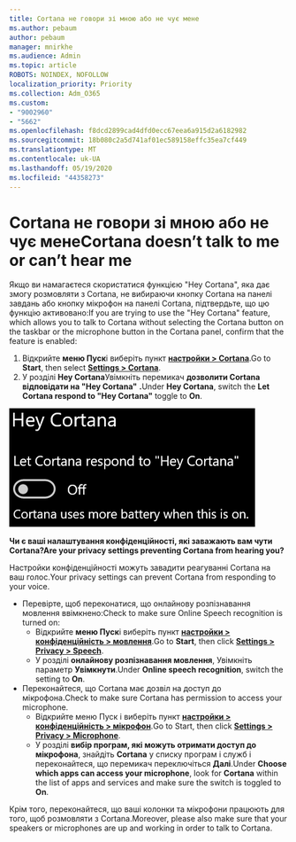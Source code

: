 ```yaml
---
title: Cortana не говори зі мною або не чує мене
ms.author: pebaum
author: pebaum
manager: mnirkhe
ms.audience: Admin
ms.topic: article
ROBOTS: NOINDEX, NOFOLLOW
localization_priority: Priority
ms.collection: Adm_O365
ms.custom:
- "9002960"
- "5662"
ms.openlocfilehash: f8dcd2899cad4dfd0ecc67eea6a915d2a6182982
ms.sourcegitcommit: 18b080c2a5d741af01ec589158effc35ea7cf449
ms.translationtype: MT
ms.contentlocale: uk-UA
ms.lasthandoff: 05/19/2020
ms.locfileid: "44358273"
---
```

# <a name="cortana-doesnt-talk-to-me-or-cant-hear-me"></a><span data-ttu-id="1d568-102">Cortana не говори зі мною або не чує мене</span><span class="sxs-lookup"><span data-stu-id="1d568-102">Cortana doesn’t talk to me or can’t hear me</span></span>

<span data-ttu-id="1d568-103">Якщо ви намагаєтеся скористатися функцією "Hey Cortana", яка дає змогу розмовляти з Cortana, не вибираючи кнопку Cortana на панелі завдань або кнопку мікрофон на панелі Cortana, підтвердьте, що цю функцію активовано:</span><span class="sxs-lookup"><span data-stu-id="1d568-103">If you are trying to use the "Hey Cortana" feature, which allows you to talk to Cortana without selecting the Cortana button on the taskbar or the microphone button in the Cortana panel, confirm that the feature is enabled:</span></span>

1. <span data-ttu-id="1d568-104">Відкрийте **меню Пуск**і виберіть пункт **[настройки > Cortana](ms-settings:cortana?activationSource=GetHelp)**.</span><span class="sxs-lookup"><span data-stu-id="1d568-104">Go to **Start**, then select **[Settings > Cortana](ms-settings:cortana?activationSource=GetHelp)**.</span></span>
2. <span data-ttu-id="1d568-105">У розділі **Hey Cortana**Увімкніть перемикач **дозволити Cortana відповідати на "Hey Cortana"** **.**</span><span class="sxs-lookup"><span data-stu-id="1d568-105">Under **Hey Cortana**, switch the **Let Cortana respond to "Hey Cortana"** toggle to **On**.</span></span>

![Ей Cortana](media/hey-cortana.png)

<span data-ttu-id="1d568-107">**Чи є ваші налаштування конфіденційності, які заважають вам чути Cortana?**</span><span class="sxs-lookup"><span data-stu-id="1d568-107">**Are your privacy settings preventing Cortana from hearing you?**</span></span>

<span data-ttu-id="1d568-108">Настройки конфіденційності можуть завадити реагуванні Cortana на ваш голос.</span><span class="sxs-lookup"><span data-stu-id="1d568-108">Your privacy settings can prevent Cortana from responding to your voice.</span></span>
- <span data-ttu-id="1d568-109">Перевірте, щоб переконатися, що онлайнову розпізнавання мовлення ввімкнено:</span><span class="sxs-lookup"><span data-stu-id="1d568-109">Check to make sure Online Speech recognition is turned on:</span></span>
    - <span data-ttu-id="1d568-110">Відкрийте **меню Пуск**і виберіть пункт **[настройки > конфіденційність > мовлення](ms-settings:privacy-speech?activationSource=GetHelp)**.</span><span class="sxs-lookup"><span data-stu-id="1d568-110">Go to **Start**, then click **[Settings > Privacy > Speech](ms-settings:privacy-speech?activationSource=GetHelp)**.</span></span>
    - <span data-ttu-id="1d568-111">У розділі **онлайнову розпізнавання мовлення**, Увімкніть параметр **Увімкнути**.</span><span class="sxs-lookup"><span data-stu-id="1d568-111">Under **Online speech recognition**, switch the setting to **On**.</span></span>
- <span data-ttu-id="1d568-112">Переконайтеся, що Cortana має дозвіл на доступ до мікрофона.</span><span class="sxs-lookup"><span data-stu-id="1d568-112">Check to make sure Cortana has permission to access your microphone.</span></span> 
    - <span data-ttu-id="1d568-113">Відкрийте меню Пуск і виберіть пункт **[настройки > конфіденційність > мікрофон](ms-settings:privacy-microphone?activationSource=GetHelp)**.</span><span class="sxs-lookup"><span data-stu-id="1d568-113">Go to Start, then click **[Settings > Privacy > Microphone](ms-settings:privacy-microphone?activationSource=GetHelp)**.</span></span>
    - <span data-ttu-id="1d568-114">У розділі **вибір програм, які можуть отримати доступ до мікрофона**, знайдіть **Cortana** у списку програм і служб і переконайтеся, що перемикач переключіться **Далі**.</span><span class="sxs-lookup"><span data-stu-id="1d568-114">Under **Choose which apps can access your microphone**, look for **Cortana** within the list of apps and services and make sure the switch is toggled to **On**.</span></span>

<span data-ttu-id="1d568-115">Крім того, переконайтеся, що ваші колонки та мікрофони працюють для того, щоб розмовляти з Cortana.</span><span class="sxs-lookup"><span data-stu-id="1d568-115">Moreover, please also make sure that your speakers or microphones are up and working in order to talk to Cortana.</span></span>
